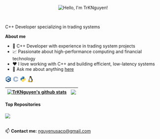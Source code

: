 <p align="center">
  <img width="80%" alt="Hello, I'm TrKNguyen!" src="https://via.placeholder.com/800x200/2C3E50/FFFFFF?text=Welcome+to+my+GitHub+Profile" />
</p>

<br />

C++ Developer specializing in trading systems

**About me**
- 💼 C++ Developer with experience in trading system projects
- 📈 Passionate about high-performance computing and financial technology
- ❤️ I love working with C++ and building efficient, low-latency systems
- 💬 Ask me about anything [here](https://github.com/TrKNguyen/TrKNguyen/issues)

<code><img height="20" alt="cplusplus" src="https://raw.githubusercontent.com/github/explore/80688e429a7d4ef2fca1e82350fe8e3517d3494d/topics/cpp/cpp.png"></code>
<code><img height="20" alt="c" src="https://raw.githubusercontent.com/github/explore/80688e429a7d4ef2fca1e82350fe8e3517d3494d/topics/c/c.png"></code>
<code><img height="20" alt="python" src="https://raw.githubusercontent.com/github/explore/80688e429a7d4ef2fca1e82350fe8e3517d3494d/topics/python/python.png"></code>
<code><img height="20" alt="linux" src="https://raw.githubusercontent.com/github/explore/80688e429a7d4ef2fca1e82350fe8e3517d3494d/topics/linux/linux.png"></code>

| <a href="https://github.com/TrKNguyen/github-readme-stats"><img align="center" src="https://github-readme-stats.vercel.app/api?username=TrKNguyen&show_icons=true&include_all_commits=true&theme=buefy&hide_border=true" alt="TrKNguyen's github stats" /></a> | <a href="https://github.com/TrKNguyen/github-readme-stats"><img align="center" src="https://github-readme-stats.vercel.app/api/top-langs/?username=TrKNguyen&layout=compact&theme=buefy&hide_border=true" /></a> |
| ------------- | ------------- |

#### Top Repositories

<a href="https://github.com/TrKNguyen/Cpp-LL">
  <img align="center" src="https://github-readme-stats.vercel.app/api/pin/?username=TrKNguyen&repo=trading-system&theme=buefy" />
</a>

<br />
<br />

📫 **Contact me:** nguyenusaco@gmail.com
